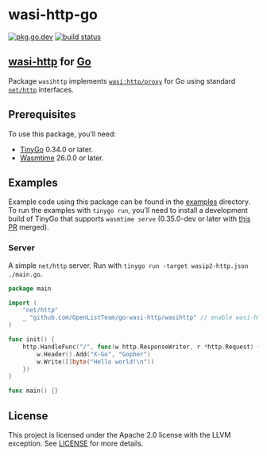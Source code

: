 # wasi-http-go

[![pkg.go.dev](https://img.shields.io/badge/docs-pkg.go.dev-blue.svg)](https://pkg.go.dev/github.com/OpenListTeam/go-wasi-http) [![build status](https://img.shields.io/github/actions/workflow/status/ydnar/wasi-http-go/test.yaml?branch=main)](https://github.com/OpenListTeam/go-wasi-http/actions)

## [wasi-http](https://github.com/WebAssembly/wasi-http) for [Go](https://go.dev)

Package `wasihttp` implements [`wasi:http/proxy`](https://github.com/WebAssembly/wasi-http/blob/v0.2.0/proxy.md) for Go using standard [`net/http`](https://pkg.go.dev/net/http) interfaces.

## Prerequisites

To use this package, you’ll need:

- [TinyGo](https://tinygo.org/) 0.34.0 or later.
- [Wasmtime](https://wasmtime.dev/) 26.0.0 or later.

## Examples

Example code using this package can be found in the [examples](./examples) directory. To run the examples with `tinygo run`, you’ll need to install a development build of TinyGo that supports `wasmtime serve` (0.35.0-dev or later with [this PR](https://github.com/tinygo-org/tinygo/pull/4555) merged).

### Server

A simple `net/http` server. Run with `tinygo run -target wasip2-http.json ./main.go`.

```go
package main

import (
	"net/http"
	_ "github.com/OpenListTeam/go-wasi-http/wasihttp" // enable wasi-http
)

func init() {
	http.HandleFunc("/", func(w http.ResponseWriter, r *http.Request) {
		w.Header().Add("X-Go", "Gopher")
		w.Write([]byte("Hello world!\n"))
	})
}

func main() {}
```

## License

This project is licensed under the Apache 2.0 license with the LLVM exception. See [LICENSE](LICENSE) for more details.
